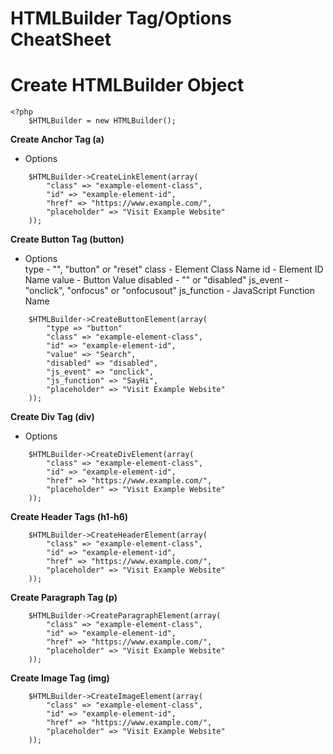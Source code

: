 # HTMLBuilder Tag/Options CheatSheet  

# Create HTMLBuilder Object  
```
<?php 
	$HTMLBuilder = new HTMLBuilder();
```

**Create Anchor Tag (a)**  
* Options  
```
    $HTMLBuilder->CreateLinkElement(array(
	    "class" => "example-element-class",
    	"id" => "example-element-id",
	    "href" => "https://www.example.com/",
	    "placeholder" => "Visit Example Website"
    ));
```

**Create Button Tag (button)**  
* Options  
type - "", "button" or "reset"
class - Element Class Name
id - Element ID Name
value - Button Value
disabled - "" or "disabled"
js_event - "onclick", "onfocus" or "onfocusout"
js_function - JavaScript Function Name
```
    $HTMLBuilder->CreateButtonElement(array(
        "type => "button"
	    "class" => "example-element-class",
    	"id" => "example-element-id",
	    "value" => "Search",
        "disabled" => "disabled",
        "js_event" => "onclick",
        "js_function" => "SayHi",
	    "placeholder" => "Visit Example Website"
    ));
```

**Create Div Tag (div)**  
* Options  
```
    $HTMLBuilder->CreateDivElement(array(
	    "class" => "example-element-class",
    	"id" => "example-element-id",
	    "href" => "https://www.example.com/",
	    "placeholder" => "Visit Example Website"
    ));
```

**Create Header Tags (h1-h6)**  
```
    $HTMLBuilder->CreateHeaderElement(array(
	    "class" => "example-element-class",
    	"id" => "example-element-id",
	    "href" => "https://www.example.com/",
	    "placeholder" => "Visit Example Website"
    ));
```

**Create Paragraph Tag (p)**  
```
    $HTMLBuilder->CreateParagraphElement(array(
	    "class" => "example-element-class",
    	"id" => "example-element-id",
	    "href" => "https://www.example.com/",
	    "placeholder" => "Visit Example Website"
    ));
```

**Create Image Tag (img)**  
```
    $HTMLBuilder->CreateImageElement(array(
	    "class" => "example-element-class",
    	"id" => "example-element-id",
	    "href" => "https://www.example.com/",
	    "placeholder" => "Visit Example Website"
    ));
```